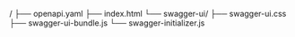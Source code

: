 /
├── openapi.yaml
├── index.html
└── swagger-ui/
    ├── swagger-ui.css
    ├── swagger-ui-bundle.js
    └── swagger-initializer.js
